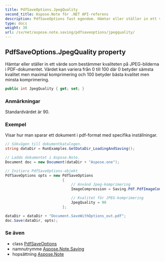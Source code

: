 ```yaml
---
title: PdfSaveOptions.JpegQuality
second_title: Aspose.Note för .NET API-referens
description: PdfSaveOptions fast egendom. Hämtar eller ställer in ett värde som bestämmer kvaliteten på JPEGbilderna i PDFdokumentet. Värdet kan variera från 0 till 100 där 0 betyder sämsta kvalitet men maximal komprimering och 100 betyder bästa kvalitet men minsta komprimering.
type: docs
weight: 30
url: /sv/net/aspose.note.saving/pdfsaveoptions/jpegquality/
---
```

## PdfSaveOptions.JpegQuality property

Hämtar eller ställer in ett värde som bestämmer kvaliteten på JPEG-bilderna i PDF-dokumentet. Värdet kan variera från 0 till 100 där 0 betyder sämsta kvalitet men maximal komprimering och 100 betyder bästa kvalitet men minsta komprimering.

```csharp
public int JpegQuality { get; set; }
```

### Anmärkningar

Standardvärdet är 90.

### Exempel

Visar hur man sparar ett dokument i pdf-format med specifika inställningar.

```csharp
// Sökvägen till dokumentkatalogen.
string dataDir = RunExamples.GetDataDir_LoadingAndSaving();

// Ladda dokumentet i Aspose.Note.
Document doc = new Document(dataDir + "Aspose.one");

// Initiera PdfSaveOptions-objekt
PdfSaveOptions opts = new PdfSaveOptions
                          {
                              // Använd Jpeg-komprimering
                              ImageCompression = Saving.Pdf.PdfImageCompression.Jpeg,

                              // Kvalitet för JPEG-komprimering
                              JpegQuality = 90
                          };

dataDir = dataDir + "Document.SaveWithOptions_out.pdf";
doc.Save(dataDir, opts);
```

### Se även

* class [PdfSaveOptions](../)
* namnutrymme [Aspose.Note.Saving](../../pdfsaveoptions/)
* hopsättning [Aspose.Note](../../../)


